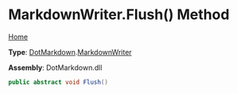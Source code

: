 # MarkdownWriter\.Flush\(\) Method

[Home](../../../README.md)

**Type**: [DotMarkdown](../../README.md)\.[MarkdownWriter](../README.md)

**Assembly**: DotMarkdown\.dll

```csharp
public abstract void Flush()
```

